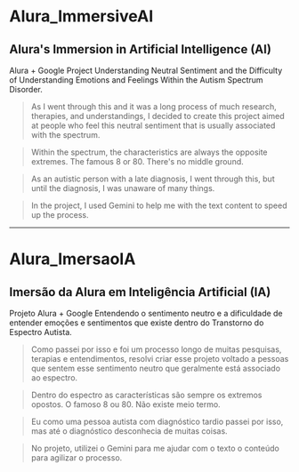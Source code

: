 # Alura_ImmersiveAI
## Alura's Immersion in Artificial Intelligence (AI)

Alura + Google Project
Understanding Neutral Sentiment and the Difficulty of Understanding Emotions and Feelings Within the Autism Spectrum Disorder.

> As I went through this and it was a long process of much research, therapies, and understandings, I decided to create this project aimed at people who feel this neutral sentiment that is usually associated with the spectrum.

> Within the spectrum, the characteristics are always the opposite extremes. The famous 8 or 80. There's no middle ground.

> As an autistic person with a late diagnosis, I went through this, but until the diagnosis, I was unaware of many things.

> In the project, I used Gemini to help me with the text content to speed up the process.



---

# Alura_ImersaoIA
## Imersão da Alura em Inteligência Artificial (IA)

Projeto Alura + Google
Entendendo o sentimento neutro e a dificuldade de entender emoções e sentimentos que existe dentro do Transtorno do Espectro Autista. 

> Como passei por isso e foi um processo longo de muitas pesquisas, terapias e entendimentos, resolvi criar esse projeto voltado a pessoas que sentem esse sentimento neutro que geralmente está associado ao espectro. 

> Dentro do espectro as características são sempre os extremos opostos. O famoso 8 ou 80. Não existe meio termo. 

> Eu como uma pessoa autista com diagnóstico tardio passei por isso, mas até o diagnóstico desconhecia de muitas coisas.

> No projeto, utilizei o Gemini para me ajudar com o texto o conteúdo para agilizar o processo. 
